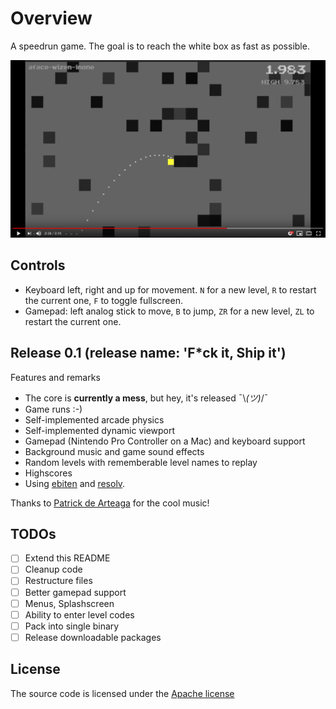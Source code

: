 # Overview

A speedrun game. The goal is to reach the white box as fast as possible.

[![](youtube.png)](http://www.youtube.com/watch?v=C1_BILCPtJ0 "Speedrun 0.1")

## Controls

- Keyboard left, right and up for movement. `N` for a new level, `R` to restart the current one, `F` to toggle fullscreen.
- Gamepad: left analog stick to move, `B` to jump,  `ZR` for a new level, `ZL` to restart the current one.

## Release 0.1 (release name: 'F*ck it, Ship it')

Features and remarks

- The core is **currently a mess**, but hey, it's released ¯\\_(ツ)_/¯
- Game runs :-)
- Self-implemented arcade physics
- Self-implemented dynamic viewport
- Gamepad (Nintendo Pro Controller on a Mac) and keyboard support
- Background music and game sound effects
- Random levels with rememberable level names to replay
- Highscores 
- Using [ebiten](https://ebiten.org/) and [resolv](https://github.com/SolarLune/resolv).

Thanks to [Patrick de Arteaga](https://patrickdearteaga.com/arcade-music) for the cool music!

## TODOs

- [ ] Extend this README
- [ ] Cleanup code
- [ ] Restructure files
- [ ] Better gamepad support
- [ ] Menus, Splashscreen
- [ ] Ability to enter level codes
- [ ] Pack into single binary
- [ ] Release downloadable packages 

## License

The source code is licensed under the [Apache license](https://raw.githubusercontent.com/mlesniak/speedrun/master/LICENSE)
